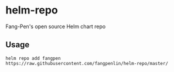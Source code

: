 # helm-repo
Fang-Pen's open source Helm chart repo

## Usage

```
helm repo add fangpen https://raw.githubusercontent.com/fangpenlin/helm-repo/master/
```

